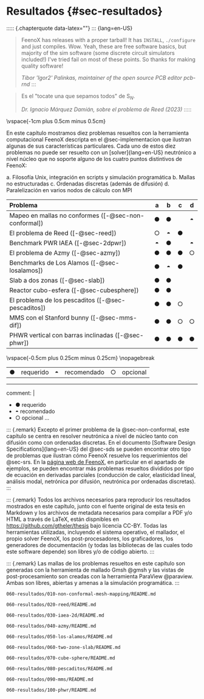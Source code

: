 # Resultados {#sec-resultados}

::::: {.chapterquote data-latex=""}
::: {lang=en-US}
> FeenoX has releases with a proper tarball! It has `INSTALL`, `./configure` and 
> just compiles. Wow. Yeah, these are free software basics, but majority of 
> the sim software (some discrete circuit simulators included!) I've tried 
> fail on most of these points. So thanks for making quality software!
>
> _Tibor 'Igor2' Palinkas, maintainer of the open source PCB editor pcb-rnd_
:::

> Es el "tocate una que sepamos todos" de S$_N$.
>
> _Dr. Ignacio Márquez Damián, sobre el problema de Reed (2023)_
:::::


\vspace{-1cm plus 0.5cm minus 0.5cm}

En este capítulo mostramos diez problemas resueltos con la herramienta computacional FeenoX descripta en el @sec-implementacion que ilustran algunas de sus características particulares.
Cada uno de estos diez problemas no puede ser resuelto con un [solver]{lang=en-US} neutrónico a nivel núcleo que no soporte alguno de los cuatro puntos distintivos de FeenoX:

 a. Filosofía Unix, integración en scripts y simulación programática
 b. Mallas no estructuradas
 c. Ordenadas discretas (además de difusión)
 d. Paralelización en varios nodos de cálculo con MPI
 
 Problema                                              |    a    |    b    |    c    |    d
:------------------------------------------------------|:-------:|:-------:|:-------:|:-------:
 Mapeo en mallas no conformes ([-@sec-non-conformal])  |    ●    |    ●    |         |    ◓
 El problema de Reed ([-@sec-reed])                    |    ○    |    ◓    |    ●    | 
 Benchmark PWR IAEA ([-@sec-2dpwr])                    |    ◓    |    ●    |         |    ◓
 El problema de Azmy ([-@sec-azmy])                    |    ●    |    ●    |    ●    |    ○
 Benchmarks de Los Alamos ([-@sec-losalamos])          |    ●    |    ◓    |    ●    |
 Slab a dos zonas ([-@sec-slab])                       |    ●    |    ●    |         |
 Reactor cubo-esfera ([-@sec-cubesphere])              |    ●    |    ●    |         |
 El problema de los pescaditos ([-@sec-pescaditos])    |    ●    |    ●    |    ○    |
 MMS con el Stanford bunny ([-@sec-mms-dif])           |    ●    |    ●    |    ○    |    ○
 PHWR vertical con barras inclinadas ([-@sec-phwr])    |    ●    |    ●    |    ●    |    ●

\vspace{-0.5cm plus 0.25cm minus 0.25cm}
\nopagebreak 
 
|   |                         |   |                         |   |                         |
|:-:|:------------------------|:-:|:------------------------|:-:|:------------------------|
| ● | requerido               | ◓ | recomendado             | ○ | opcional                |

---
comment: |
  * ● requerido
  * ◓ recomendado
  * ○ opcional
...


::: {.remark} 
Excepto el primer problema de la @sec-non-conformal, este capítulo se centra en resolver neutrónica a nivel de núcleo tanto con difusión como con ordenadas discretas.
En el documento [Software Design Specifications]{lang=en-US} del @sec-sds se pueden encontrar otro tipo de problemas que ilustran cómo FeenoX resuelve los requerimientos del @sec-srs. En la [página web de FeenoX](https://www.seamplex.com/feenox), en particular en el apartado de ejemplos, se pueden encontrar más problemas resueltos divididos por tipo de ecuación en derivadas parciales (conducción de calor, elasticidad lineal, análisis modal, netrónica por difusión, neutrónica por ordenadas discretas).
:::

::: {.remark}
Todos los archivos necesarios para reproducir los resultados mostrados en este capítulo, junto con el fuente original de esta tesis en Markdown y los archivos de metadata necesarios para compilar a PDF y/o HTML a través de LaTeX, están dispnibles en <https://github.com/gtheler/thesis> bajo licencia CC-BY. Todas las herramientas utilizadas, incluyendo el sistema operativo, el mallador, el propio solver FeenoX, los post-procesadores, los graficadores, los generadores de documentación (y todas las bibliotecas de las cuales todo este software depende) son libres y/o de código abierto.
:::

::: {.remark}
Las mallas de los problemas resueltos en este capítulo son generadas con la herramienta de mallado Gmsh @gmsh y las vistas de post-procesamiento son creadas con la herramienta ParaView @paraview. Ambas son libres, abiertas y amenas a la simulación programática.
:::



```{.include shift-heading-level-by=1}
060-resultados/010-non-conformal-mesh-mapping/README.md
```

```{.include shift-heading-level-by=1}
060-resultados/020-reed/README.md
```

```{.include shift-heading-level-by=1}
060-resultados/030-iaea-2d/README.md
```

```{.include shift-heading-level-by=1}
060-resultados/040-azmy/README.md
```

```{.include shift-heading-level-by=1}
060-resultados/050-los-alamos/README.md
```

```{.include shift-heading-level-by=1}
060-resultados/060-two-zone-slab/README.md
```

```{.include shift-heading-level-by=1}
060-resultados/070-cube-sphere/README.md
```

```{.include shift-heading-level-by=1}
060-resultados/080-pescaditos/README.md
```

```{.include shift-heading-level-by=1}
060-resultados/090-mms/README.md
```

```{.include shift-heading-level-by=1}
060-resultados/100-phwr/README.md
```
